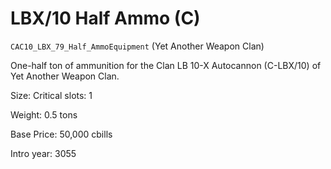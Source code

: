 # LBX/10 Half Ammo (C)

`CAC10_LBX_79_Half_AmmoEquipment` (Yet Another Weapon Clan)

One-half ton of ammunition for the Clan LB 10-X Autocannon (C-LBX/10) of Yet Another Weapon Clan.

Size: Critical slots: 1

Weight: 0.5 tons

Base Price: 50,000 cbills

Intro year: 3055

